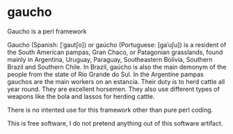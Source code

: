 gaucho
======

Gaucho is a perl framework

Gaucho (Spanish: [ˈɡautʃo]) or gaúcho (Portuguese: [ɡaˈuʃu]) is a resident of the South American pampas, Gran Chaco, or Patagonian grasslands, found mainly in Argentina, Uruguay, Paraguay, Southeastern Bolivia, Southern Brazil and Southern Chile. In Brazil, gaúcho is also the main demonym of the people from the state of Rio Grande do Sul. In the Argentine pampas gauchos are the main workers on an estancia. Their duty is to herd cattle all year round. They are excellent horsemen. They also use different types of weapons like the bola and lassos for herding cattle.

There is no intented use for this framework other than pure perl coding.

This is free software, I do not pretend anything out of this software artifact.

